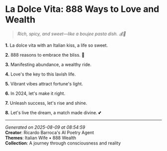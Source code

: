 # La Dolce Vita: 888 Ways to Love and Wealth

> *Rich, spicy, and sweet—like a boujee pasta dish. 💰🍝*

**1.** La dolce vita with an Italian kiss, a life so sweet.


**2.** 888 reasons to embrace the bliss. 💫


**3.** Manifesting abundance, a wealthy ride.


**4.** Love's the key to this lavish life.


**5.** Vibrant vibes attract fortune's light.


**6.** In 2024, let's make it right.


**7.** Unleash success, let's rise and shine.


**8.** Let's live the dream, a match made divine. 💕



---

*Generated on 2025-08-09 at 08:54:59*  
**Creator**: Ricardo Barroca's AI Poetry Agent  
**Themes**: Italian Wife • 888 Wealth  
**Collection**: A journey through consciousness and reality